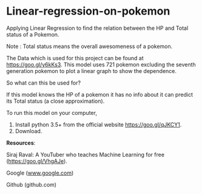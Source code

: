 # Linear-regression-on-pokemon
Applying Linear Regression to find the relation between the HP and Total status of a Pokemon.

Note : Total status means the overall awesomeness of a pokemon.

The Data which is used for this project can be found at https://goo.gl/y6kKs3. This model uses 721 pokemon excluding the seventh generation pokemon to plot a linear graph to show the dependence.

So what can this be used for?

If this model knows the HP of a pokemon it has no info about it can predict its Total status (a close approximation).


To run this model on your computer, 

1. Install python 3.5+ from the official website https://goo.gl/qJKCY1.
2. Download.

**Resources**:

Siraj Raval:
A YouTuber who teaches Machine Learning for free (https://goo.gl/VhgAJe).

Google  (www.google.com)

Github  (github.com)
